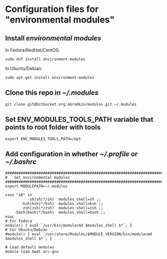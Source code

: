# Configuration files for "environmental modules" #

## Install *environmental modules* ##
In Fedora/RedHat/CentOS:
```
sudo dnf install environment-modules
```
In Ubuntu/Debian:
```
sudo apt-get install environment-modules
```

## Clone this repo in *~/.modules* ##
```
git clone git@bitbucket.org:abrodkin/modules.git ~/.modules
```

## Set ENV_MODULES_TOOLS_PATH variable that points to root folder with tools
```
export ENV_MODULES_TOOLS_PATH=/opt
```

## Add configuration in whether *~/.profile* or *~/.bashrc* ##
```
################################################################################
#	Set environmental modules	
################################################################################
export MODULEPATH=~/.modules

case "$0" in
          -sh|sh|*/sh)	modules_shell=sh ;;
       -ksh|ksh|*/ksh)	modules_shell=ksh ;;
       -zsh|zsh|*/zsh)	modules_shell=zsh ;;
    -bash|bash|*/bash)	modules_shell=bash ;;
esac
# For Fedora
module() { eval `/usr/bin/modulecmd $modules_shell $*`; }
# For Ubuntu/Debian 
#module() { eval `/usr/share/Modules/$MODULE_VERSION/bin/modulecmd $modules_shell $*`; }

# Load default modules
module load mwdt arc-gnu
```
